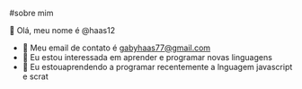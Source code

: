 #sobre mim

👋 Olá, meu nome é @haas12
- 👀 Meu email de contato é gabyhaas77@gmail.com
- 🌱 Eu estou interessada em aprender e programar novas linguagens
- 💞️ Eu estouaprendendo a programar recentemente a lnguagem javascript e scrat
